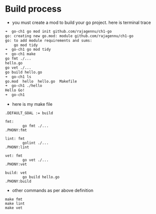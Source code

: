 # Build process

- you must create a mod to build your go project. here is terminal trace 

```bash
➜  go-ch1 go mod init github.com/rajagennu/ch1-go
go: creating new go.mod: module github.com/rajagennu/ch1-go
go: to add module requirements and sums:
	go mod tidy
➜  go-ch1 go mod tidy
➜  go-ch1 make                                   
go fmt ./...
hello.go
go vet ./...
go build hello.go
➜  go-ch1 ls
go.mod  hello  hello.go  Makefile
➜  go-ch1 ./hello 
Hello Go!
➜  go-ch1 

```

- here is my make file

```make
.DEFAULT_GOAL := build

fmt:
		go fmt ./...
.PHONY:fmt

lint: fmt
		golint ./...
.PHONY:lint

vet: fmt
		go vet ./...
.PHONY:vet

build: vet
		go build hello.go
.PHONY:build

```

- other commands as per above definition
```
make fmt
make lint
make vet
```
